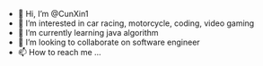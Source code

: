 - 👋 Hi, I’m @CunXin1
- 👀 I’m interested in car racing, motorcycle, coding, video gaming
- 🌱 I’m currently learning java algorithm
- 💞️ I’m looking to collaborate on software engineer
- 📫 How to reach me ...

<!---
CunXin1/CunXin1 is a ✨ special ✨ repository because its `README.md` (this file) appears on your GitHub profile.
You can click the Preview link to take a look at your changes.
--->
